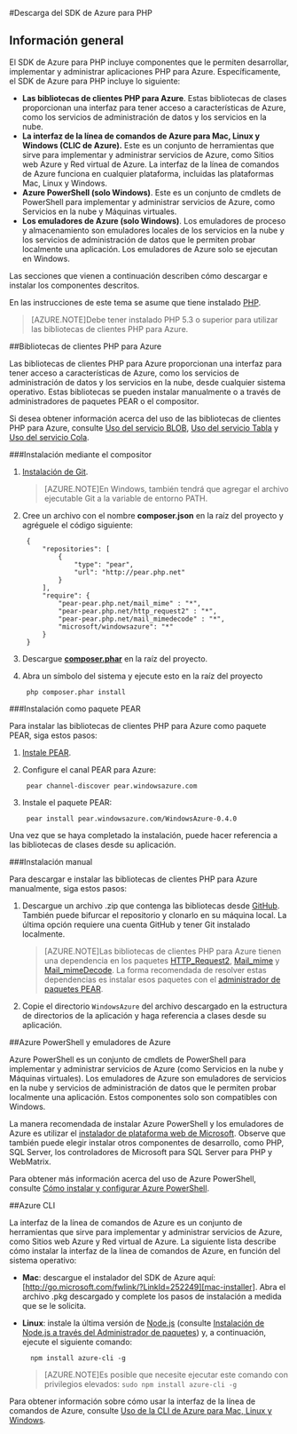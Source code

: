 <properties
	pageTitle="Descarga del SDK de Azure para PHP"
	description="Obtenga información acerca de cómo descargar e instalar el SDK de Azure para PHP."
	documentationCenter="php"
	services=""
	authors="tfitzmac"
	manager="wpickett"
	editor=""/>

<tags
	ms.service="multiple"
	ms.workload="na"
	ms.tgt_pltfrm="na"
	ms.devlang="PHP"
	ms.topic="article"
	ms.date="03/20/2015"
	ms.author="tomfitz"/>

#Descarga del SDK de Azure para PHP

## Información general

El SDK de Azure para PHP incluye componentes que le permiten desarrollar, implementar y administrar aplicaciones PHP para Azure. Específicamente, el SDK de Azure para PHP incluye lo siguiente:

* **Las bibliotecas de clientes PHP para Azure**. Estas bibliotecas de clases proporcionan una interfaz para tener acceso a características de Azure, como los servicios de administración de datos y los servicios en la nube.  
* **La interfaz de la línea de comandos de Azure para Mac, Linux y Windows (CLIC de Azure).** Este es un conjunto de herramientas que sirve para implementar y administrar servicios de Azure, como Sitios web Azure y Red virtual de Azure. La interfaz de la línea de comandos de Azure funciona en cualquier plataforma, incluidas las plataformas Mac, Linux y Windows.
* **Azure PowerShell (solo Windows)**. Este es un conjunto de cmdlets de PowerShell para implementar y administrar servicios de Azure, como Servicios en la nube y Máquinas virtuales.
* **Los emuladores de Azure (solo Windows)**. Los emuladores de proceso y almacenamiento son emuladores locales de los servicios en la nube y los servicios de administración de datos que le permiten probar localmente una aplicación. Los emuladores de Azure solo se ejecutan en Windows.

Las secciones que vienen a continuación describen cómo descargar e instalar los componentes descritos.

En las instrucciones de este tema se asume que tiene instalado [PHP][install-php].

> [AZURE.NOTE]Debe tener instalado PHP 5.3 o superior para utilizar las bibliotecas de clientes PHP para Azure.

##Bibliotecas de clientes PHP para Azure

Las bibliotecas de clientes PHP para Azure proporcionan una interfaz para tener acceso a características de Azure, como los servicios de administración de datos y los servicios en la nube, desde cualquier sistema operativo. Estas bibliotecas se pueden instalar manualmente o a través de administradores de paquetes PEAR o el compositor.

Si desea obtener información acerca del uso de las bibliotecas de clientes PHP para Azure, consulte [Uso del servicio BLOB][blob-service], [Uso del servicio Tabla][table-service] y [Uso del servicio Cola][queue-service].

###Instalación mediante el compositor

1. [Instalación de Git][install-git].


	> [AZURE.NOTE]En Windows, también tendrá que agregar el archivo ejecutable Git a la variable de entorno PATH.

2. Cree un archivo con el nombre **composer.json** en la raíz del proyecto y agréguele el código siguiente:

        {
            "repositories": [
                {
                    "type": "pear",
                    "url": "http://pear.php.net"
                }
            ],
            "require": {
                "pear-pear.php.net/mail_mime" : "*",
                "pear-pear.php.net/http_request2" : "*",
                "pear-pear.php.net/mail_mimedecode" : "*",
                "microsoft/windowsazure": "*"
            }
        }

3. Descargue **[composer.phar][composer-phar]** en la raíz del proyecto.

4. Abra un símbolo del sistema y ejecute esto en la raíz del proyecto

		php composer.phar install

###Instalación como paquete PEAR

Para instalar las bibliotecas de clientes PHP para Azure como paquete PEAR, siga estos pasos:

1. [Instale PEAR][install-pear].
2. Configure el canal PEAR para Azure:

		pear channel-discover pear.windowsazure.com
3. Instale el paquete PEAR:

		pear install pear.windowsazure.com/WindowsAzure-0.4.0

Una vez que se haya completado la instalación, puede hacer referencia a las bibliotecas de clases desde su aplicación.

###Instalación manual

Para descargar e instalar las bibliotecas de clientes PHP para Azure manualmente, siga estos pasos:

1. Descargue un archivo .zip que contenga las bibliotecas desde [GitHub][php-sdk-github]. También puede bifurcar el repositorio y clonarlo en su máquina local. La última opción requiere una cuenta GitHub y tener Git instalado localmente.

	> [AZURE.NOTE]Las bibliotecas de clientes PHP para Azure tienen una dependencia en los paquetes [HTTP\_Request2](http://pear.php.net/package/HTTP_Request2), [Mail\_mime](http://pear.php.net/package/Mail_mime) y [Mail\_mimeDecode](http://pear.php.net/package/Mail_mimeDecode). La forma recomendada de resolver estas dependencias es instalar esos paquetes con el [administrador de paquetes PEAR](http://pear.php.net/manual/en/installation.php).

2. Copie el directorio `WindowsAzure` del archivo descargado en la estructura de directorios de la aplicación y haga referencia a clases desde su aplicación.

##Azure PowerShell y emuladores de Azure

Azure PowerShell es un conjunto de cmdlets de PowerShell para implementar y administrar servicios de Azure (como Servicios en la nube y Máquinas virtuales). Los emuladores de Azure son emuladores de servicios en la nube y servicios de administración de datos que le permiten probar localmente una aplicación. Estos componentes solo son compatibles con Windows.

La manera recomendada de instalar Azure PowerShell y los emuladores de Azure es utilizar el [instalador de plataforma web de Microsoft][download-wpi]. Observe que también puede elegir instalar otros componentes de desarrollo, como PHP, SQL Server, los controladores de Microsoft para SQL Server para PHP y WebMatrix.

Para obtener más información acerca del uso de Azure PowerShell, consulte [Cómo instalar y configurar Azure PowerShell][powershell-tools].

##Azure CLI

La interfaz de la línea de comandos de Azure es un conjunto de herramientas que sirve para implementar y administrar servicios de Azure, como Sitios web Azure y Red virtual de Azure. La siguiente lista describe cómo instalar la interfaz de la línea de comandos de Azure, en función del sistema operativo:

* **Mac**: descargue el instalador del SDK de Azure aquí: [http://go.microsoft.com/fwlink/?LinkId=252249][mac-installer]. Abra el archivo .pkg descargado y complete los pasos de instalación a medida que se le solicita.

* **Linux**: instale la última versión de [Node.js][nodejs-org] (consulte [Instalación de Node.js a través del Administrador de paquetes][install-node-linux]) y, a continuación, ejecute el siguiente comando:

		npm install azure-cli -g

	> [AZURE.NOTE]Es posible que necesite ejecutar este comando con privilegios elevados: `sudo npm install azure-cli -g`


Para obtener información sobre cómo usar la interfaz de la línea de comandos de Azure, consulte [Uso de la CLI de Azure para Mac, Linux y Windows][azure cli].

[install-php]: http://www.php.net/manual/en/install.php
[composer-github]: https://github.com/composer/composer
[composer-phar]: http://getcomposer.org/composer.phar
[pear-net]: http://pear.php.net/
[http-request2-package]: http://pear.php.net/package/HTTP_Request2
[mail-mimedecode-package]: http://pear.php.net/package/Mail_mimeDecode
[mail-mime-package]: http://pear.php.net/package/Mail_mime
[install-pear]: http://pear.php.net/manual/en/installation.getting.php
[nodejs-org]: http://nodejs.org/
[install-node-linux]: https://github.com/joyent/node/wiki/Installing-Node.js-via-package-manager
[download-wpi]: http://go.microsoft.com/fwlink/?LinkId=253447
[mac-installer]: http://go.microsoft.com/fwlink/?LinkId=252249
[blob-service]: http://go.microsoft.com/fwlink/?LinkId=252714
[table-service]: http://go.microsoft.com/fwlink/?LinkId=252715
[queue-service]: http://go.microsoft.com/fwlink/?LinkId=252716
[azure cli]: http://go.microsoft.com/fwlink/?LinkId=252717
[powershell-tools]: http://go.microsoft.com/fwlink/?LinkId=252718
[php-sdk-github]: http://go.microsoft.com/fwlink/?LinkId=252719
[install-git]: http://git-scm.com/book/en/Getting-Started-Installing-Git

<!---HONumber=August15_HO6-->